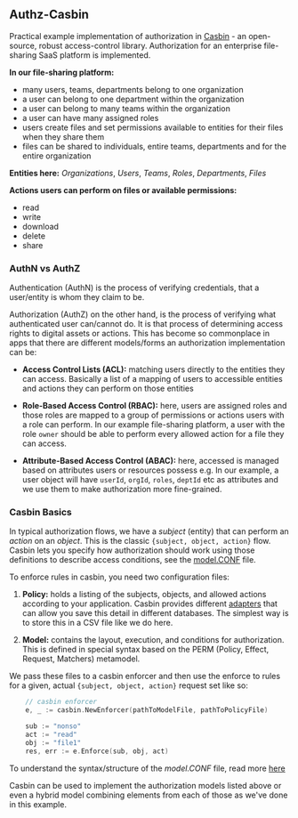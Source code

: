 ## Authz-Casbin

Practical example implementation of authorization in [Casbin](https://casbin.org) - an open-source, robust access-control library.
Authorization for an enterprise file-sharing SaaS platform is implemented.

**In our file-sharing platform:**

- many users, teams, departments belong to one organization
- a user can belong to one department within the organization
- a user can belong to many teams within the organization
- a user can have many assigned roles
- users create files and set permissions available to entities for their files when they share them
- files can be shared to individuals, entire teams, departments and for the entire organization

**Entities here:** *Organizations*, *Users*, *Teams*, *Roles*, *Departments*, *Files*

**Actions users can perform on files or available permissions:**

- read 
- write
- download
- delete
- share

### AuthN vs AuthZ

Authentication (AuthN) is the process of verifying credentials, that a user/entity is whom they claim to be.

Authorization (AuthZ) on the other hand, is the process of verifying what authenticated user can/cannot do. It is that process of determining access rights to digital assets or actions. This has become so commonplace in apps that there are different models/forms an authorization implementation can be:

- **Access Control Lists (ACL):** matching users directly to the entities they can access. Basically a list of a mapping of users to accessible entities and actions they can perform on those entities

- **Role-Based Access Control (RBAC):** here, users are assigned roles and those roles are mapped to a group of permissions or actions users with a role can perform. In our example file-sharing platform, a user with the role `owner` should be able to perform every allowed action for a file they can access.

- **Attribute-Based Access Control (ABAC):** here, accessed is managed based on attributes users or resources possess e.g. In our example, a user object will have `userId`, `orgId`, `roles`, `deptId` etc as attributes and we use them to make authorization more fine-grained.

### Casbin Basics

In typical authorization flows, we have a *subject* (entity) that can perform an *action* on an *object*. This is the classic `{subject, object, action}` flow. Casbin lets you specify how authorization should work using those definitions to describe access conditions, see the [model.CONF](./config/model.CONF) file.

To enforce rules in casbin, you need two configuration files:
1. **Policy:** holds a listing of the subjects, objects, and allowed actions according to your application. Casbin provides different [adapters](https://casbin.org/docs/adapters) that can allow you save this detail in different databases. The simplest way is to store this in a CSV file like we do here.

2. **Model:** contains the layout, execution, and conditions for authorization. This is defined in special syntax based on the PERM (Policy, Effect, Request, Matchers) metamodel.

We pass these files to a casbin enforcer and then use the enforce to rules for a given, actual `{subject, object, action}` request set like so:

```go
    // casbin enforcer
	e, _ := casbin.NewEnforcer(pathToModelFile, pathToPolicyFile)

	sub := "nonso"
	act := "read"
	obj := "file1"
	res, err := e.Enforce(sub, obj, act)
```

To understand the syntax/structure of the *model.CONF* file, read more [here](https://casbin.org/docs/understanding-casbin-detail#how-does-casbin-work)

Casbin can be used to implement the authorization models listed above or even a hybrid model combining elements from each of those as we've done in this example.
